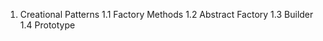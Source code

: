 1. Creational Patterns
    1.1 Factory Methods
    1.2 Abstract Factory
    1.3 Builder
    1.4 Prototype